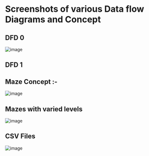 # Screenshots of various Data flow Diagrams and Concept

## DFD 0

![image](https://user-images.githubusercontent.com/98895052/198575679-29ad6633-d315-4ceb-845d-159744e7c0bf.png)

## DFD 1



## Maze Concept :- 

![image](https://user-images.githubusercontent.com/98895052/198573976-3f6aa520-24ef-4757-b013-0a59933de61a.png)

## Mazes with varied levels 

![image](https://user-images.githubusercontent.com/98895052/198574194-39cab62d-e45f-403b-94d1-022b51611096.png)

## CSV Files 

![image](https://user-images.githubusercontent.com/98895052/198577103-13d787fc-4926-4877-bcb2-cfaff7a9dcdf.png)

